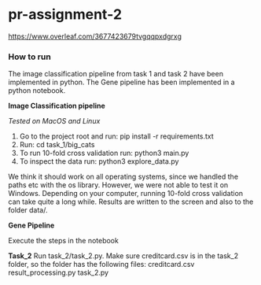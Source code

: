 # pr-assignment-2

https://www.overleaf.com/3677423679tvgqqpxdgrxg

### **How to run**

The image classification pipeline from task 1 and task 2 have been implemented in python. The Gene pipeline has been
implemented in a python notebook. 

**Image Classification pipeline**

 *Tested on MacOS and Linux* 
1. Go to the project root and run: pip install -r requirements.txt
2. Run: cd task_1/big_cats
3. To run 10-fold cross validation run: python3 main.py
4. To inspect the data run: python3 explore_data.py

We think it should work on all operating systems, since we handled the paths etc with the 
os library. However, we were not able to test it on Windows.
Depending on your computer, running 10-fold cross validation can take quite a long while. 
Results are written to the screen and also to the folder data/. 

**Gene Pipeline**

Execute the steps in the notebook

**Task_2**
Run task_2/task_2.py. Make sure creditcard.csv is in the task_2 folder, so the folder has the following files:
creditcard.csv
result_processing.py
task_2.py
